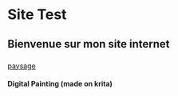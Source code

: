 # Site Test
## Bienvenue sur mon site internet 
### 
[paysage](20211208_145557.jpg)
#### Digital Painting (made on krita) 
